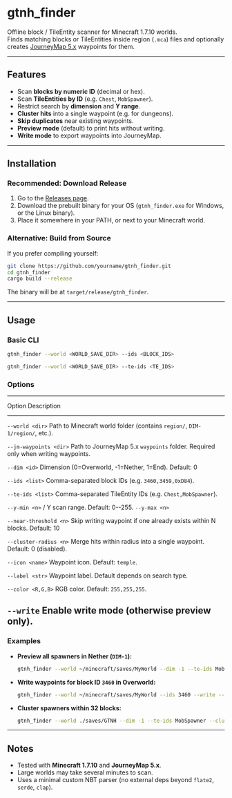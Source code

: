 # gtnh_finder

Offline block / TileEntity scanner for Minecraft 1.7.10 worlds.\
Finds matching blocks or TileEntities inside region (`.mca`) files and
optionally creates [JourneyMap
5.x](https://www.curseforge.com/minecraft/mc-mods/journeymap) waypoints
for them.

------------------------------------------------------------------------

## Features

-   Scan **blocks by numeric ID** (decimal or hex).
-   Scan **TileEntities by ID** (e.g. `Chest`, `MobSpawner`).
-   Restrict search by **dimension** and **Y range**.
-   **Cluster hits** into a single waypoint (e.g. for dungeons).
-   **Skip duplicates** near existing waypoints.
-   **Preview mode** (default) to print hits without writing.
-   **Write mode** to export waypoints into JourneyMap.

------------------------------------------------------------------------

## Installation

### Recommended: Download Release

1.  Go to the [Releases
    page](https://github.com/Kerpackie/gtnh_finder/releases).
2.  Download the prebuilt binary for your OS (`gtnh_finder.exe` for
    Windows, or the Linux binary).
3.  Place it somewhere in your PATH, or next to your Minecraft world.

### Alternative: Build from Source

If you prefer compiling yourself:

``` bash
git clone https://github.com/yourname/gtnh_finder.git
cd gtnh_finder
cargo build --release
```

The binary will be at `target/release/gtnh_finder`.

------------------------------------------------------------------------

## Usage

### Basic CLI

``` bash
gtnh_finder --world <WORLD_SAVE_DIR> --ids <BLOCK_IDS>
```

``` bash
gtnh_finder --world <WORLD_SAVE_DIR> --te-ids <TE_IDS>
```

### Options

  -----------------------------------------------------------------------
  Option                      Description
  --------------------------- -------------------------------------------
  `--world <dir>`             Path to Minecraft world folder (contains
                              `region/`, `DIM-1/region/`, etc.).

  `--jm-waypoints <dir>`      Path to JourneyMap 5.x `waypoints` folder.
                              Required only when writing waypoints.

  `--dim <id>`                Dimension (0=Overworld, -1=Nether, 1=End).
                              Default: 0

  `--ids <list>`              Comma-separated block IDs
                              (e.g. `3460,3459,0xD84`).

  `--te-ids <list>`           Comma-separated TileEntity IDs
                              (e.g. `Chest,MobSpawner`).

  `--y-min <n>` /             Y scan range. Default: 0--255.
  `--y-max <n>`               

  `--near-threshold <n>`      Skip writing waypoint if one already exists
                              within N blocks. Default: 10

  `--cluster-radius <n>`      Merge hits within radius into a single
                              waypoint. Default: 0 (disabled).

  `--icon <name>`             Waypoint icon. Default: `temple`.

  `--label <str>`             Waypoint label. Default depends on search
                              type.

  `--color <R,G,B>`           RGB color. Default: `255,255,255`.

  `--write`                   Enable write mode (otherwise preview only).
  -----------------------------------------------------------------------

### Examples

-   **Preview all spawners in Nether (`DIM-1`):**

    ``` bash
    gtnh_finder --world ~/minecraft/saves/MyWorld --dim -1 --te-ids MobSpawner
    ```

-   **Write waypoints for block ID `3460` in Overworld:**

    ``` bash
    gtnh_finder --world ~/minecraft/saves/MyWorld --ids 3460 --write --jm-waypoints ~/.minecraft/journeymap/data/mp/MyServer/waypoints
    ```

-   **Cluster spawners within 32 blocks:**

    ``` bash
    gtnh_finder --world ./saves/GTNH --dim -1 --te-ids MobSpawner --cluster-radius 32 --write --jm-waypoints ./journeymap/waypoints
    ```

------------------------------------------------------------------------

## Notes

-   Tested with **Minecraft 1.7.10** and **JourneyMap 5.x**.
-   Large worlds may take several minutes to scan.
-   Uses a minimal custom NBT parser (no external deps beyond `flate2`,
    `serde`, `clap`).

